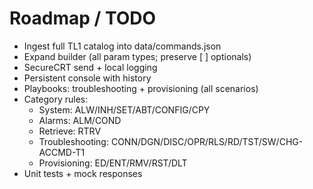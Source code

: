 # Roadmap / TODO

- Ingest full TL1 catalog into data/commands.json
- Expand builder (all param types; preserve [ ] optionals)
- SecureCRT send + local logging
- Persistent console with history
- Playbooks: troubleshooting + provisioning (all scenarios)
- Category rules:
  - System: ALW/INH/SET/ABT/CONFIG/CPY
  - Alarms: ALM/COND
  - Retrieve: RTRV
  - Troubleshooting: CONN/DGN/DISC/OPR/RLS/RD/TST/SW/CHG-ACCMD-T1
  - Provisioning: ED/ENT/RMV/RST/DLT
- Unit tests + mock responses
